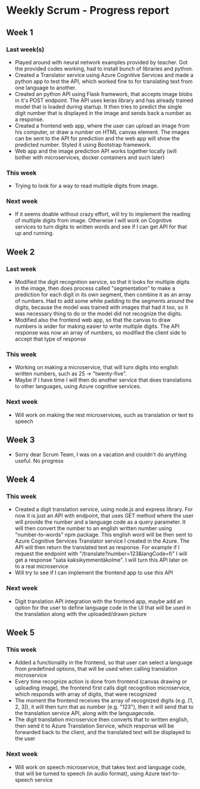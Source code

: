 # Weekly Scrum - Progress report

## Week 1

### Last week(s)

- Played around with neural network examples provided by teacher. Got the provided codes working, had to install bunch of libraries and python.
- Created a Translator service using Azure Cognitive Services and made a python app to test the API, which worked fine to for translating text from one language to another.
- Created an python API using Flask framework, that accepts image blobs in it's POST endpoint. The API uses keras library and has already trained model that is loaded during startup. It then tries to predict the single digit number that is displayed in the image and sends back a number as a response.
- Created a frontend web app, where the user can upload an image from his computer, or draw a number on HTML canvas element. The images can be sent to the API for prediction and the web app will show the predicted number. Styled it using Bootstrap framework.
- Web app and the image prediction API works together locally (will bother with microservices, docker containers and such later)

### This week

- Trying to look for a way to read multiple digits from image.

### Next week

- If it seems doable without crazy effort, will try to implement the reading of multiple digits from image. Otherwise I will work on Cognitive services to turn digits to written words and see if I can get API for that up and running.

## Week 2

### Last week

- Modified the digit recognition service, so that it looks for multiple digits in the image, then does process called "segmentation" to make a prediction for each digit in its own segment, then combine it as an array of numbers. Had to add some white padding to the segments around the digits, because the model was trained with images that had it too, so it was necessary thing to do or the model did not recognize the digits.
- Modified also the frontend web app, so that the canvas to draw numbers is wider for making easier to write multiple digits. The API response was now an array of numbers, so modified the client side to accept that type of response

### This week

- Working on making a microservice, that will turn digits into english written numbers, such as 25 -> "twenty-five".
- Maybe if I have time I will then do another service that does translations to other languages, using Azure cognitive services.

### Next week

- Will work on making the rest microservices, such as translation or text to speech

## Week 3

- Sorry dear Scrum Team, I was on a vacation and couldn't do anything useful. No progress

## Week 4

### This week

- Created a digit translation service, using node.js and express library. For now it is just an API with endpoint, that uses GET method where the user will provide the number and a language code as a query parameter. It will then convert the number to an english written number using "number-to-words" npm package. This english word will be then sent to Azure Cognitive Services Translator service I created in the Azure. The API will then return the translated text as response. For example if I request the endpoint with "/translate?number=123&langCode=fi" I will get a response "sata kaksikymmentäkolme". I will turn this API later on to a real microservice
- Will try to see if I can implement the frontend app to use this API

### Next week

- Digit translation API integration with the frontend app, maybe add an option for the user to define language code in the UI that will be used in the translation along with the uploaded/drawn picture

## Week 5

### This week

- Added a functionality in the frontend, so that user can select a language from predefined options, that will be used when calling translation microservice
- Every time recognize action is done from frontend (canvas drawing or uploading image), the frontend first calls digit recognition microservice, which responds with array of digits, that were recognized
- The moment the frontend receives the array of recognized digits (e.g. [1, 2, 3]), it will then turn that as number (e.g. "123"), then it will send that to the translation service API, along with the languagecode.
- The digit translation microservice then converts that to written english, then send it to Azure Translation Service, which response will be forwarded back to the client, and the translated text will be displayed to the user

### Next week

- Will work on speech microservice, that takes text and language code, that will be turned to speech (in audio format), using Azure text-to-speech service
